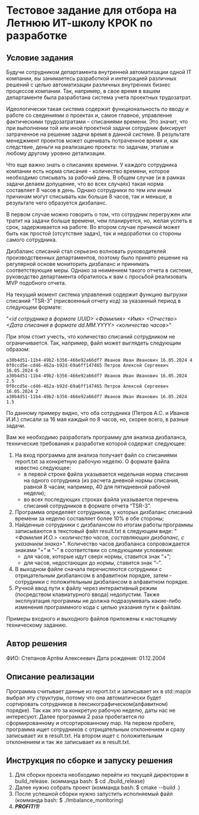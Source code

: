 # Тестовое задание для отбора на Летнюю ИТ-школу КРОК по разработке

## Условие задания
Будучи сотрудником департамента внутренней автоматизации одной IT компании, вы занимаетесь разработкой и интеграцией различных решений с целью автоматизации различных внутренних бизнес процессов компании. Так, например, в свое время в вашем департаменте была разработана система учета проектных трудозатрат.

Идеологически такая система содержит функциональность по вводу и работе со сведениями о проектах и, самое главное, управление фактическими трудозатратами – списаниями времени. Это значит, что при выполнении той или иной проектной задачи сотрудник фиксирует затраченное на решение задачи время в данной системе. В результате менеджмент проектов может оценивать потраченное время и, как следствие, деньги на реализацию проекта: по задачам, этапам и любому другому уровню детализации.

Что еще важно знать о списаниях времени. У каждого сотрудника компании есть норма списания - количество времени, которое необходимо списывать за рабочий день. В общем случае (и в рамках задачи делаем допущение, что во всех случаях) такая норма составляет 8 часов в день. Однако сотрудники по тем или иным причинам могут списывать как больше 8 часов, так и меньше, в результате чего образуется дизбаланс. 

В первом случае можно говорить о том, что сотрудник перегружен или тратит на задачи больше времени, чем планируется, но, желая успеть в срок, задерживается на работе. Во втором случае причиной может быть как простой (отсутствие задач), так и недоработки со стороны самого сотрудника. 

Дизбаланс списаний стал серьезно волновать руководителей производственных департаментов, поэтому было принято решение на регулярной основе мониторить дизбаланс и принимать соответствующие меры. Однако за неимением такого отчета в системе, руководство департамента обратилось к вам с просьбой реализовать MVP подобного отчета.

На текущий момент система управления содержит функцию выгрузки списаний “TSR-3” (присвоенный отчету код) за указанный период в следующем формате:

"_<id сотрудника в формате UUID> <Фамилия> <Имя> <Отчество> <Дата списания в формате dd.MM.YYYY> <количество часов>_"

При этом стоит учесть, что количество списаний сотрудником не ограничивается. Так, например, файл может выглядеть следующим образом:
```
a30b4d51-11b4-49b2-b356-466e92a66df7 Иванов Иван Иванович 16.05.2024 4
0f0ccd5e-cd46-462a-b92d-69a6ff147465 Петров Алексей Сергеевич 16.05.2024 6
a30b4d51-11b4-49b2-b356-466e92a66df7 Иванов Иван Иванович 16.05.2024 2.5
0f0ccd5e-cd46-462a-b92d-69a6ff147465 Петров Алексей Сергеевич 16.05.2024 2
a30b4d51-11b4-49b2-b356-466e92a66df7 Иванов Иван Иванович 16.05.2024 1.5
```

По данному примеру видно, что оба сотрудника (Петров А.С. и Иванов И.И.) списали за 16 мая каждый по 8 часов, но, скорее всего, в разные задачи.

Вам же необходимо разработать программу для анализа дизбаланса, технические требования к разработке которой содержат следующее:
1. На вход программа для анализа получает файл со списаниями report.txt за конкретную рабочую неделю. О формате файла известно следующее:
    - в первой строке файла указывается недельная норма списания на одного сотрудника (из расчета дневной нормы списания, равной 8 часам; например, 40 для пятидневной рабочей недели);
    - во всех последующих строках файла указывается перечень списаний сотрудников в формате отчета “TSR-3”. 
2. Программа определяет сотрудников, у которых дизбаланс списаний времени за неделю составляет более 10% в обе стороны;
3. Найденные сотрудники с дизбалансом по итогам работы программы записываются в текстовый файл result.txt в следующем виде:
  "_<Фамилия И.О.> <количество часов, составляющих дизбаланс, с указанием знака>_".
  Количество часов дизбаланса сопровождается знаками “+” и “–” в соответствии со следующими условиями:
    - для часов, которые идут сверх нормы, ставится знак “+”;
    - для часов, недостающих до нормы, ставится знак “–”.
4. В выходном файле сначала перечисляются сотрудники с отрицательным дизбалансом в алфавитном порядке, затем - сотрудники с положительным дизбалансом в алфавитном порядке.
5. Ручной ввод пути к файлу через интерактивный режим (посредством клавиатурного ввода) недопустим. Также эксплуатация программы не должна подразумевать какие-либо изменения программного кода с целью указания пути к файлам.

Примеры входного и выходного файлов приложены к настоящему техническому заданию.

## Автор решения
ФИО: Степанов Артём Алексеевич
Дата рождения: 01.12.2004

## Описание реализации
Программа считывает данные из report.txt и записывает их в std::map(я выбрал эту структуры, потому что она автоматически будет сортировать сотрудников в лексикографическом(алфавитном) порядке). Так как это за конкретую рабочую неделю, даты нас не интересуют.
Далее программа 2 раза пробегается по сформированному и отсортированному map. На первом пробеге, программа ищет сотрудников с отрицательным отклонением и сразу записывает их в result.txt. На втором ищет с положительным отклонением и так же записывает их в result.txt.

## Инструкция по сборке и запуску решения
1. Для сборки проекта необходимо перейти из текущей директории в build_release. (комманда bash: $ сd ./build_release)
2. Далее нужно собрать проект (комманда bash: $ сmake --build .)
3. После успешной сборки нужно запустить исполняемый файл (комманда bash: $ ./Imbalance_monitoring)
4. **_PROFIT!1!_**


